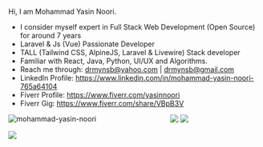 <!--
**Mohammad-Yasin-Noori/Mohammad-Yasin-Noori** is a ✨ _special_ ✨ repository because its `README.md` (this file) appears on your GitHub profile.

Here are some ideas to get you started:
-->
Hi, I am Mohammad Yasin Noori.<br>
- I consider myself expert in Full Stack Web Development (Open Source) for around 7 years<br>
- Laravel & Js (Vue) Passionate Developer<br>
- TALL (Tailwind CSS, AlpineJS, Laravel & Livewire) Stack developer<br>
- Familiar with React, Java, Python, UI/UX and Algorithms.<br>
- Reach me through: drmynsb@yahoo.com | drmynsb@gmail.com<br>
- LinkedIn Profile: https://www.linkedin.com/in/mohammad-yasin-noori-765a64104
- Fiverr Profile: https://www.fiverr.com/yasinnoori
- Fiverr Gig: https://www.fiverr.com/share/VBpB3V

<p><img align="left" src="https://github-readme-stats.vercel.app/api/top-langs?username=mohammad-yasin-noori&show_icons=true&locale=en&layout=compact" alt="mohammad-yasin-noori" /></p>
<p align="center">
    <img src="https://github-profile-summary-cards.vercel.app/api/cards/profile-details?username=Mohammad-Yasin-Noori&theme=monokai">
    <img src="https://streak-stats.demolab.com/?user=Mohammad-Yasin-Noori&theme=monokai-metallian&hide_border=false">
</p>
<p>
    <img class="right" src="https://github-readme-stats.vercel.app/api?username=Mohammad-Yasin-Noori&show_icons=true&theme=onedark&bg_color=1F222E">
</p>
